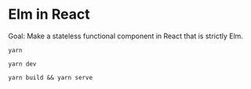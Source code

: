 # Elm in React

Goal: Make a stateless functional component in React that is strictly Elm.

```
yarn

yarn dev

yarn build && yarn serve
```
